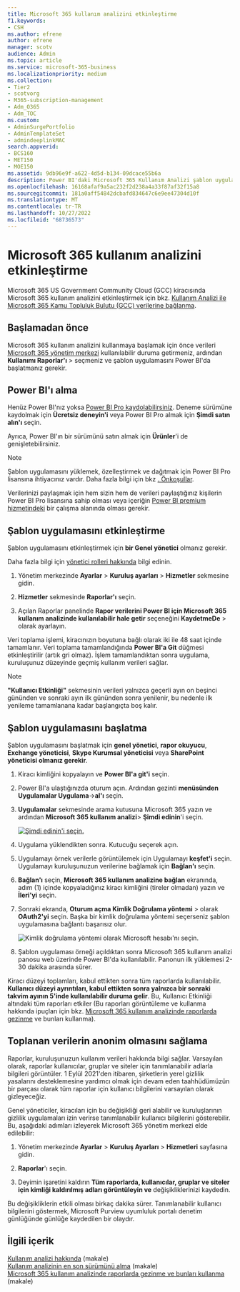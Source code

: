 ```yaml
---
title: Microsoft 365 kullanım analizini etkinleştirme
f1.keywords:
- CSH
ms.author: efrene
author: efrene
manager: scotv
audience: Admin
ms.topic: article
ms.service: microsoft-365-business
ms.localizationpriority: medium
ms.collection:
- Tier2
- scotvorg
- M365-subscription-management
- Adm_O365
- Adm_TOC
ms.custom:
- AdminSurgePortfolio
- AdminTemplateSet
- admindeeplinkMAC
search.appverid:
- BCS160
- MET150
- MOE150
ms.assetid: 9db96e9f-a622-4d5d-b134-09dcace55b6a
description: Power BI'daki Microsoft 365 Kullanım Analizi şablon uygulamasını kullanarak kiracınız için veri toplamaya nasıl başlayacağınızı öğrenin.
ms.openlocfilehash: 16168afaf9a5ac232f2d238a4a33f87af32f15a8
ms.sourcegitcommit: 181a0aff54842dcbafd834647c6e9ee47304d10f
ms.translationtype: MT
ms.contentlocale: tr-TR
ms.lasthandoff: 10/27/2022
ms.locfileid: "68736573"
---
```

# <a name="enable-microsoft-365-usage-analytics"></a>Microsoft 365 kullanım analizini etkinleştirme

Microsoft 365 US Government Community Cloud (GCC) kiracısında Microsoft 365 kullanım analizini etkinleştirmek için bkz. [Kullanım Analizi ile Microsoft 365 Kamu Topluluk Bulutu (GCC) verilerine bağlanma](connect-to-gcc-data-with-usage-analytics.md).

## <a name="before-you-begin"></a>Başlamadan önce

Microsoft 365 kullanım analizini kullanmaya başlamak için önce verileri <a href="https://go.microsoft.com/fwlink/p/?linkid=2024339" target="_blank">Microsoft 365 yönetim merkezi</a> kullanılabilir duruma getirmeniz, ardından **Kullanımı Raporlar'ı** >  seçmeniz ve şablon uygulamasını Power BI'da başlatmanız gerekir.

## <a name="get-power-bi"></a>Power BI'ı alma

Henüz Power BI'nız yoksa [Power BI Pro kaydolabilirsiniz](https://go.microsoft.com/fwlink/p/?linkid=845347). Deneme sürümüne kaydolmak için **Ücretsiz deneyin'i** veya Power BI Pro almak için **Şimdi satın alın'ı** seçin.


Ayrıca, Power BI'ın bir sürümünü satın almak için **Ürünler**'i de genişletebilirsiniz.

> [!NOTE]
> Şablon uygulamasını yüklemek, özelleştirmek ve dağıtmak için Power BI Pro lisansına ihtiyacınız vardır. Daha fazla bilgi için bkz [. Önkoşullar](/power-bi/service-template-apps-install-distribute?source=docs#prerequisites).

Verilerinizi paylaşmak için hem sizin hem de verileri paylaştığınız kişilerin Power BI Pro lisansına sahip olması veya içeriğin [Power BI premium hizmetindeki](/power-bi/service-premium-what-is) bir çalışma alanında olması gerekir.

## <a name="enable-the-template-app"></a>Şablon uygulamasını etkinleştirme

Şablon uygulamasını etkinleştirmek için **bir Genel yönetici** olmanız gerekir.

Daha fazla bilgi için [yönetici rolleri hakkında](../add-users/about-admin-roles.md) bilgi edinin.

1. Yönetim merkezinde **Ayarlar** \> **Kuruluş ayarları** \> **Hizmetler** sekmesine gidin.

2. **Hizmetler** sekmesinde **Raporlar'ı** seçin.

3. Açılan Raporlar panelinde **Rapor verilerini Power BI için Microsoft 365 kullanım analizinde kullanılabilir hale getir** seçeneğini **KaydetmeDe** \> olarak ayarlayın.

Veri toplama işlemi, kiracınızın boyutuna bağlı olarak iki ile 48 saat içinde tamamlanır. Veri toplama tamamlandığında **Power BI'a Git** düğmesi etkinleştirilir (artık gri olmaz). İşlem tamamlandıktan sonra uygulama, kuruluşunuz düzeyinde geçmiş kullanım verileri sağlar. 

> [!NOTE]
> **"Kullanıcı Etkinliği"** sekmesinin verileri yalnızca geçerli ayın on beşinci gününden ve sonraki ayın ilk gününden sonra yenilenir, bu nedenle ilk yenileme tamamlanana kadar başlangıçta boş kalır.

## <a name="start-the-template-app"></a>Şablon uygulamasını başlatma

Şablon uygulamasını başlatmak için **genel yönetici**, **rapor okuyucu**, **Exchange yöneticisi**, **Skype Kurumsal yöneticisi** veya **SharePoint yöneticisi olmanız gerekir**.

1. Kiracı kimliğini kopyalayın ve **Power BI'a git'i** seçin.

2. Power BI'a ulaştığınızda oturum açın. Ardından gezinti **menüsünden Uygulamalar Uygulama**->**al'ı** seçin.

3. **Uygulamalar** sekmesinde arama kutusuna Microsoft 365 yazın ve ardından **Microsoft 365 kullanım analizi**\> **Şimdi edinin**'i seçin.

    [![Şimdi edinin'i seçin.](../../media/78102250-9874-4a32-8365-436f13560b52.png)](https://app.powerbi.com/groups/me/getapps/services/cia_microsoft365.microsoft-365-usage-analytics)

4. Uygulama yüklendikten sonra. Kutucuğu seçerek açın.

5. Uygulamayı örnek verilerle görüntülemek için Uygulamayı **keşfet'i** seçin. Uygulamayı kuruluşunuzun verilerine bağlamak için **Bağlan'ı** seçin.

6. **Bağlan'ı** seçin, **Microsoft 365 kullanım analizine bağlan** ekranında, adım (1) içinde kopyaladığınız kiracı kimliğini (tireler olmadan) yazın ve **İleri'yi** seçin.

7. Sonraki ekranda, **Oturum açma Kimlik Doğrulama yöntemi** \> olarak **OAuth2'yi** seçin. Başka bir kimlik doğrulama yöntemi seçerseniz şablon uygulamasına bağlantı başarısız olur.

    ![Kimlik doğrulama yöntemi olarak Microsoft hesabı'nı seçin.](../../media/ab6f0463-c3f7-4088-a605-67c699fa86adnew.png)

8. Şablon uygulaması örneği açıldıktan sonra Microsoft 365 kullanım analizi panosu web üzerinde Power BI'da kullanılabilir. Panonun ilk yüklemesi 2-30 dakika arasında sürer.

Kiracı düzeyi toplamları, kabul ettikten sonra tüm raporlarda kullanılabilir. **Kullanıcı düzeyi ayrıntıları, kabul ettikten sonra yalnızca bir sonraki takvim ayının 5'inde kullanılabilir duruma gelir**. Bu, Kullanıcı Etkinliği altındaki tüm raporları etkiler (Bu raporları görüntüleme ve kullanma hakkında ipuçları için bkz. [Microsoft 365 kullanım analizinde raporlarda gezinme](navigate-and-utilize-reports.md) ve bunları kullanma).

## <a name="make-the-collected-data-anonymous"></a>Toplanan verilerin anonim olmasını sağlama

Raporlar, kuruluşunuzun kullanım verileri hakkında bilgi sağlar. Varsayılan olarak, raporlar kullanıcılar, gruplar ve siteler için tanımlanabilir adlarla bilgileri görüntüler. 1 Eylül 2021'den itibaren, şirketlerin yerel gizlilik yasalarını desteklemesine yardımcı olmak için devam eden taahhüdümüzün bir parçası olarak tüm raporlar için kullanıcı bilgilerini varsayılan olarak gizleyeceğiz.
  
Genel yöneticiler, kiracıları için bu değişikliği geri alabilir ve kuruluşlarının gizlilik uygulamaları izin verirse tanımlanabilir kullanıcı bilgilerini gösterebilir. Bu, aşağıdaki adımları izleyerek Microsoft 365 yönetim merkezi elde edilebilir:
  
1. Yönetim merkezinde **Ayarlar** \> **Kuruluş Ayarları** \> **Hizmetleri** sayfasına gidin.

2. **Raporlar**'ı seçin. 
  
3. Deyimin işaretini kaldırın **Tüm raporlarda, kullanıcılar, gruplar ve siteler için kimliği kaldırılmış adları görüntüleyin ve** değişikliklerinizi kaydedin.  
  
Bu değişikliklerin etkili olması birkaç dakika sürer. Tanımlanabilir kullanıcı bilgilerini göstermek, Microsoft Purview uyumluluk portalı denetim günlüğünde günlüğe kaydedilen bir olaydır.   

## <a name="related-content"></a>İlgili içerik

[Kullanım analizi hakkında](usage-analytics.md) (makale)\
[Kullanım analizinin en son sürümünü alma](get-the-latest-version-of-usage-analytics.md) (makale)\
[Microsoft 365 kullanım analizinde raporlarda gezinme ve bunları kullanma](navigate-and-utilize-reports.md) (makale)
